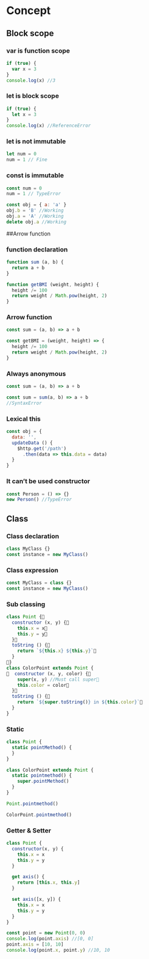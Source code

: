 # Concept
## Block scope
### var is function scope
```javascript
if (true) {
  var x = 3
}
console.log(x) //3
```
### let is block scope
```javascript
if (true) {
  let x = 3
}
console.log(x) //ReferenceError
```
### let is not immutable
```javascript
let num = 0
num = 1 // Fine
```
### const is immutable
```javascript
const num = 0
num = 1 // TypeError

const obj = { a: 'a' }
obj.b = 'B' //Working
obj.a = 'A' //Working
delete obj.a //Working
```
##Arrow function
### function declaration
```javascript
function sum (a, b) {
  return a + b
}

function getBMI (weight, height) {
  height /= 100
  return weight / Math.pow(height, 2)
}
```
### Arrow function
```javascript
const sum = (a, b) => a + b

const getBMI = (weight, height) => {
  height /= 100
  return weight / Math.pow(height, 2)
}
```
### Always anonymous
```javascript
const sum = (a, b) => a + b

const sum = sum(a, b) => a + b
//SyntaxError
```
### Lexical this
```javascript
const obj = {
  data: '',
  updateData () {
    $http.get('/path')
      .then(data => this.data = data)
  }
}
```
### It can’t be used constructor
```javascript
const Person = () => {}
new Person() //TypeError
```

## Class
### Class declaration
```javascript
class MyClass {}
const instance = new MyClass()
```
### Class expression
```javascript
const MyClass = class {}
const instance = new MyClass()
```
### Sub classing
```javascript
class Point {
  constructor (x, y) {
    this.x = x    
    this.y = y  
  }  
  toString () {    
    return `${this.x} ${this.y}`  
  }
}
class ColorPoint extends Point {
  constructor (x, y, color) {    
    super(x, y) //Must call super    
    this.color = color  
  }  
  toString () {    
    return `${super.toString()} in ${this.color}`  
  }
}
```
### Static
```javascript
class Point {
  static pointMethod() {
  }
}

class ColorPoint extends Point {
  static pointmethod() {
    super.pointMethod()
  }
}

Point.pointmethod()

ColorPoint.pointmethod()
```
### Getter & Setter
```javascript
class Point {
  constructor(x, y) {
    this.x = x
    this.y = y
  }

  get axis() {
    return [this.x, this.y]
  }

  set axis([x, y]) {
    this.x = x
    this.y = y
  }
}

const point = new Point(0, 0)
console.log(point.axis) //[0, 0]
point.axis = [10, 10]
console.log(point.x, point.y) //10, 10
```
